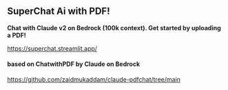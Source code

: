 ## SuperChat Ai with PDF!

**Chat with Claude v2 on Bedrock (100k context). Get started by uploading a PDF!**

https://superchat.streamlit.app/


#### based on ChatwithPDF by Claude on Bedrock

https://github.com/zaidmukaddam/claude-pdfchat/tree/main
